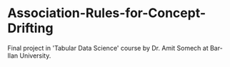 # Association-Rules-for-Concept-Drifting
Final project in 'Tabular Data Science' course by Dr. Amit Somech at Bar-Ilan University.

